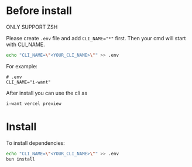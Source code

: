 # Before install
ONLY SUPPORT ZSH

Please create `.env` file and add `CLI_NAME="*"` first.
Then your cmd will start with CLI_NAME.
```bash
echo "CLI_NAME=\"<YOUR_CLI_NAME>\"" >> .env 
```
For example:

``` dotenv
# .env
CLI_NAME="i-want"
```
After install you can use the cli as
``` shell
i-want vercel preview
```

# Install

To install dependencies:

```bash
echo "CLI_NAME=\"<YOUR_CLI_NAME>\"" >> .env 
bun install
```


